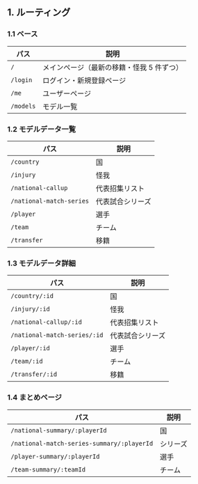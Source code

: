 ## 1. ルーティング

### 1.1 ベース

| パス      | 説明                                      |
| --------- | ----------------------------------------- |
| `/`       | メインページ（最新の移籍・怪我 5 件ずつ） |
| `/login`  | ログイン・新規登録ページ                  |
| `/me`     | ユーザーページ                            |
| `/models` | モデル一覧                                |

### 1.2 モデルデータ一覧

| パス                     | 説明             |
| ------------------------ | ---------------- |
| `/country`               | 国               |
| `/injury`                | 怪我             |
| `/national-callup`       | 代表招集リスト   |
| `/national-match-series` | 代表試合シリーズ |
| `/player`                | 選手             |
| `/team`                  | チーム           |
| `/transfer`              | 移籍             |

### 1.3 モデルデータ詳細

| パス                         | 説明             |
| ---------------------------- | ---------------- |
| `/country/:id`               | 国               |
| `/injury/:id`                | 怪我             |
| `/national-callup/:id`       | 代表招集リスト   |
| `/national-match-series/:id` | 代表試合シリーズ |
| `/player/:id`                | 選手             |
| `/team/:id`                  | チーム           |
| `/transfer/:id`              | 移籍             |

### 1.4 まとめページ

| パス                                       | 説明     |
| ------------------------------------------ | -------- |
| `/national-summary/:playerId`              | 国       |
| `/national-match-series-summary/:playerId` | シリーズ |
| `/player-summary/:playerId`                | 選手     |
| `/team-summary/:teamId`                    | チーム   |
